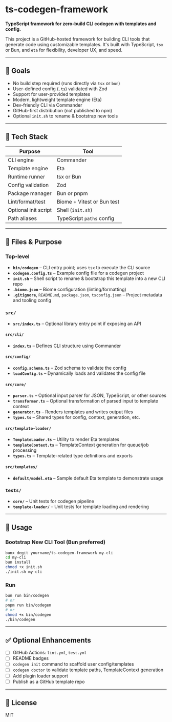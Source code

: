 # ts-codegen-framework

**TypeScript framework for zero-build CLI codegen with templates and config.**

This project is a GitHub-hosted framework for building CLI tools that generate code using customizable templates. It's built with TypeScript, `tsx` or Bun, and `eta` for flexibility, developer UX, and speed.

---

## 🎯 Goals

* No build step required (runs directly via `tsx` or `bun`)
* User-defined config (`.ts`) validated with Zod
* Support for user-provided templates
* Modern, lightweight template engine (Eta)
* Dev-friendly CLI via Commander
* GitHub-first distribution (not published to npm)
* Optional `init.sh` to rename & bootstrap new tools

---

## 🧱 Tech Stack

| Purpose              | Tool                       |
| -------------------- | -------------------------- |
| CLI engine           | Commander                  |
| Template engine      | Eta                        |
| Runtime runner       | tsx or Bun                 |
| Config validation    | Zod                        |
| Package manager      | Bun or pnpm                |
| Lint/format/test     | Biome + Vitest or Bun test |
| Optional init script | Shell (`init.sh`)          |
| Path aliases         | TypeScript `paths` config  |

---

## 📁 Files & Purpose

### Top-level

* **`bin/codegen`** – CLI entry point; uses `tsx` to execute the CLI source
* **`codegen.config.ts`** – Example config file for a codegen project
* **`init.sh`** – Shell script to rename & bootstrap this template into a new CLI repo
* **`.biome.json`** – Biome configuration (linting/formatting)
* **`.gitignore`**, `README.md`, `package.json`, `tsconfig.json` – Project metadata and tooling config

### `src/`

* **`src/index.ts`** – Optional library entry point if exposing an API

#### `src/cli/`

* **`index.ts`** – Defines CLI structure using Commander

#### `src/config/`

* **`config.schema.ts`** – Zod schema to validate the config
* **`loadConfig.ts`** – Dynamically loads and validates the config file

#### `src/core/`

* **`parser.ts`** – Optional input parser for JSON, TypeScript, or other sources
* **`transformer.ts`** – Optional transformation of parsed input to template context
* **`generator.ts`** – Renders templates and writes output files
* **`types.ts`** – Shared types for config, context, generation, etc.

#### `src/template-loader/`

* **`TemplateLoader.ts`** – Utility to render Eta templates
* **`templateContext.ts`** – TemplateContext generation for queue/job processing
* **`types.ts`** – Template-related type definitions and exports

#### `src/templates/`

* **`default/model.eta`** – Sample default Eta template to demonstrate usage

### `tests/`

* **`core/`** – Unit tests for codegen pipeline
* **`template-loader/`** – Unit tests for template loading and rendering

---

## 🚀 Usage

### Bootstrap New CLI Tool (Bun preferred)

```bash
bunx degit yourname/ts-codegen-framework my-cli
cd my-cli
bun install
chmod +x init.sh
./init.sh my-cli
```

### Run

```bash
bun run bin/codegen
# or
pnpm run bin/codegen
# or
chmod +x bin/codegen
./bin/codegen
```

---

## ✅ Optional Enhancements

* [ ] GitHub Actions: `lint.yml`, `test.yml`
* [ ] README badges
* [ ] `codegen init` command to scaffold user config/templates
* [ ] `codegen doctor` to validate template paths, TemplateContext generation
* [ ] Add plugin loader support
* [ ] Publish as a GitHub template repo

---

## 📝 License

MIT
